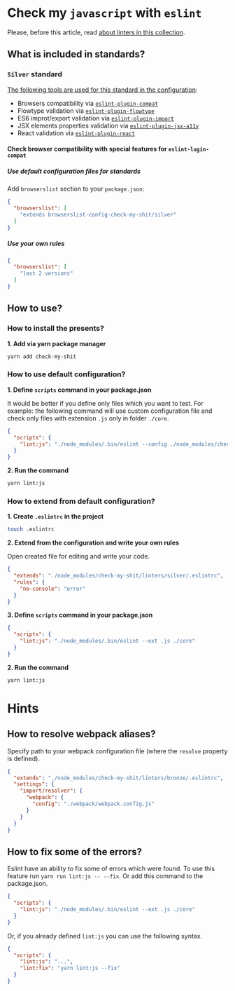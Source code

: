 # Check my `javascript` with `eslint`
Please, before this article, read [about linters in this collection](/docs/linters/readme.md).

## What is included in standards?
### `Silver` standard
[The following tools are used for this standard in the configuration](/linters/silver/.eslintrc):
- Browsers compatibility via [`eslint-plugin-compat`](https://github.com/amilajack/eslint-plugin-compat)
- Flowtype validation via [`eslint-plugin-flowtype`](https://github.com/gajus/eslint-plugin-flowtype)
- ES6 improt/export validation via [`eslint-plugin-import`](https://github.com/benmosher/eslint-plugin-import)
- JSX elements properties validation via [`eslint-plugin-jsx-a11y`](https://github.com/evcohen/eslint-plugin-jsx-a11y)
- React validation via [`eslint-plugin-react`](https://github.com/yannickcr/eslint-plugin-react)

#### Check browser compatibility with special features for `eslint-lugin-compat`
##### Use default configuration files for standards
Add `browserslist` section to your `package.json`:
```json
{
  "browserslist": [
    "extends browserslist-config-check-my-shit/silver"
  ]
}
```

##### Use your own rules
```json
{
  "browserslist": [
    "last 2 versions"
  ]
}
```

## How to use?
### How to install the presents?
**1. Add via yarn package manager**
```bash
yarn add check-my-shit
```

### How to use default configuration?
**1. Define `scripts` command in your package.json**

It would be better if you define only files which you want to test.
For example: the following command will use custom configuration file and check only files with extension `.js` only in folder `./core`.
```json
{
  "scripts": {
    "lint:js": "./node_modules/.bin/eslint --config ./node_modules/check-my-shit/linters/silver/.eslintrc --ext .js  ./core"
  }
}
```

**2. Run the command**
```bash
yarn lint:js 
```

### How to extend from default configuration?
**1. Create `.eslintrc` in the project**
```bash
touch .eslintrc
```

**2. Extend from the configuration and write your own rules**

Open created file for editing and write your code.
```json
{
  "extends": "./node_modules/check-my-shit/linters/silver/.eslintrc",
  "rules": {
    "no-console": "error"
  }
}
```

**3. Define `scripts` command in your package.json**
```json
{
  "scripts": {
    "lint:js": "./node_modules/.bin/eslint --ext .js ./core"
  }
}
```

**2. Run the command**
```bash
yarn lint:js 
```

# Hints
## How to resolve webpack aliases?
Specify path to your webpack configuration file (where the `resolve` property is defined).
```json
{
  "extends": "./node_modules/check-my-shit/linters/bronze/.eslintrc",
  "settings": {
    "import/resolver": {
      "webpack": {
        "config": "./webpack/webpack.config.js"
      }
    }
  }
}
```

## How to fix some of the errors?
Eslint have an ability to fix some of errors which were found.
To use this feature run `yarn run lint:js -- --fix`.
Or add this command to the package.json.
```json
{
  "scripts": {
    "lint:js": "./node_modules/.bin/eslint --ext .js ./core"
  }
}
```

Or, if you already defined `lint:js` you can use the following syntax.
```json
{
  "scripts": {
    "lint:js": "...",
    "lint:fix": "yarn lint:js --fix"
  }
}
```
